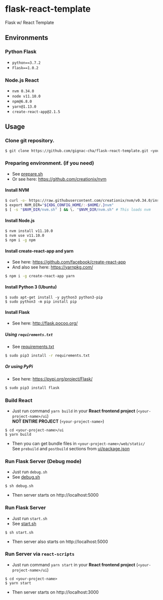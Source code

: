 # flask-react-template
Flask w/ React Template

## Environments

### Python Flask
* `python==3.7.2`
* `Flask==1.0.2`

### Node.js React
* `nvm 0.34.0`
* `node v11.10.0`
* `npm@6.8.0`
* `yarn@1.13.0`
* `create-react-app@2.1.5`

## Usage

### Clone git repository.
```bash
$ git clone https://github.com/gignac-cha/flask-react-template.git <your-project-name>
```

### Preparing environment. (if you need)
* See [prepare.sh](prepare.sh)
* Or see here: https://github.com/creationix/nvm

#### Install NVM
```bash
$ curl -o- https://raw.githubusercontent.com/creationix/nvm/v0.34.0/install.sh | bash
$ export NVM_DIR="${XDG_CONFIG_HOME/:-$HOME/.}nvm"
$ [ -s "$NVM_DIR/nvm.sh" ] && \. "$NVM_DIR/nvm.sh" # This loads nvm
```

#### Install Node.js
```bash
$ nvm install v11.10.0
$ nvm use v11.10.0
$ npm i -g npm
```

#### Install create-react-app and yarn
* See here: https://github.com/facebook/create-react-app
* And also see here: https://yarnpkg.com/
```bash
$ npm i -g create-react-app yarn
```

#### Install Python 3 (Ubuntu)
```
$ sudo apt-get install -y python3 python3-pip
$ sudo python3 -m pip install pip
```

#### Install Flask
* See here: http://flask.pocoo.org/

##### Using `requirements.txt`
* See [requirements.txt](requirements.txt)
```bash
$ sudo pip3 install -r requirements.txt
```

##### Or using PyPi
* See here: https://pypi.org/project/Flask/
```bash
$ sudo pip3 install flask
```

### Build React

* Just run command `yarn build` in your **React frontend project** (`<your-project-name>/ui`)<br/>
  **NOT ENTIRE PROJECT** (`<your-project-name>`)
```
$ cd <your-project-name>/ui
$ yarn build
```

* Then you can get bundle files in `<your-project-name>/web/static/`<br/>
  See `prebuild` and `postbuild` sections from [ui/package.json](ui/package.json)

### Run Flask Server (Debug mode)

* Just run `debug.sh`
* See [debug.sh](debug.sh)
```
$ sh debug.sh
```
* Then server starts on http://localhost:5000

### Run Flask Server

* Just run `start.sh`
* See [start.sh](start.sh)
```
$ sh start.sh
```
* Then server also starts on http://localhost:5000

### Run Server via `react-scripts`

* Just run command `yarn start` in your **React frontend project** (`<your-project-name>/ui`)
```
$ cd <your-project-name>
$ yarn start
```
* Then server starts on http://localhost:3000
